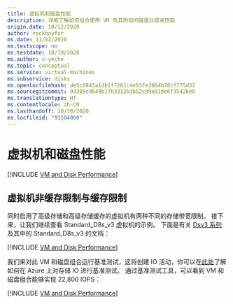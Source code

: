 ```yaml
---
title: 虚拟机和磁盘性能
description: 详细了解如何组合使用 VM 及其附加的磁盘以提高性能
origin.date: 10/12/2020
author: rockboyfor
ms.date: 11/02/2020
ms.testscope: no
ms.testdate: 10/19/2020
ms.author: v-yeche
ms.topic: conceptual
ms.service: virtual-machines
ms.subservice: disks
ms.openlocfilehash: de5c0843a1db1f7261c4e93fe3864b78cf775d32
ms.sourcegitcommit: 93309cd649b17b3312b3b52cd9ad1de6f3542beb
ms.translationtype: HT
ms.contentlocale: zh-CN
ms.lasthandoff: 10/30/2020
ms.locfileid: "93104860"
---
```

<!--Notice: Three Includes File in the new file-->
# <a name="virtual-machine-and-disk-performance"></a>虚拟机和磁盘性能
[!INCLUDE [VM and Disk Performance](../../../includes/virtual-machine-disk-performance.md)]

## <a name="virtual-machine-uncached-vs-cached-limits"></a>虚拟机非缓存限制与缓存限制
 同时启用了高级存储和高级存储缓存的虚拟机有两种不同的存储带宽限制。 接下来，让我们继续查看 Standard_D8s_v3 虚拟机的示例。 下面是有关 [Dsv3 系列](../dv3-dsv3-series.md)及其中的 Standard_D8s_v3 的文档：

[!INCLUDE [VM and Disk Performance](../../../includes/virtual-machine-disk-performance-2.md)]

我们来对此 VM 和磁盘组合运行基准测试，这将创建 IO 活动，你可以在[此处](disks-benchmarks.md)了解如何在 Azure 上对存储 IO 进行基准测试。 通过基准测试工具，可以看到 VM 和磁盘组合能够实现 22,800 IOPS：

[!INCLUDE [VM and Disk Performance](../../../includes/virtual-machine-disk-performance-3.md)]

<!-- Update_Description: update meta properties, wording update, update link -->